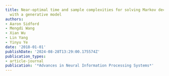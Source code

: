 ```yaml
---
title: Near-optimal time and sample complexities for solving Markov decision processes
  with a generative model
authors:
- Aaron Sidford
- Mengdi Wang
- Xian Wu
- Lin Yang
- Yinyu Ye
date: '2018-01-01'
publishDate: '2024-08-28T13:29:00.175574Z'
publication_types:
- article-journal
publication: '*Advances in Neural Information Processing Systems*'
---
```

